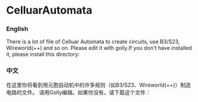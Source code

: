 # CelluarAutomata
### English
There is a lot of file of Celluar Automata to create circuits, use B3/S23, Wireworld(++) and so on.
Please edit it with golly.If you don't have installed it, please install this directory:
### 中文
在这里你将看到用元胞自动机中的许多规则（如B3/S23、Wireworld(++)）制造电路的文件。
请用Golly编辑。如果你没有，请下载这个文件：
